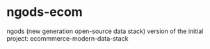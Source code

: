 # ngods-ecom
ngods (new generation open-source data stack) version of the initial project: ecommmerce-modern-data-stack
